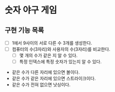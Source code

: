 # 숫자 야구 게임

## 구현 기능 목록

- [ ] 1에서 9사이의 서로 다른 수 3개를 생성한다.
- [ ] 컴퓨터의 수(3자리)와 사용자의 수(3자리)를 비교한다.
  - [ ] 몇 개의 수가 같은 지 알 수 있다.
  - [ ] 특정 인덱스에 특정 숫자가 있는지 알 수 있다.
- 같은 수가 다른 자리에 있으면 볼이다.
- 같은 수가 같은 자리에 있으면 스트라이크이다.
- 같은 수가 전혀 없으면 낫싱이다.